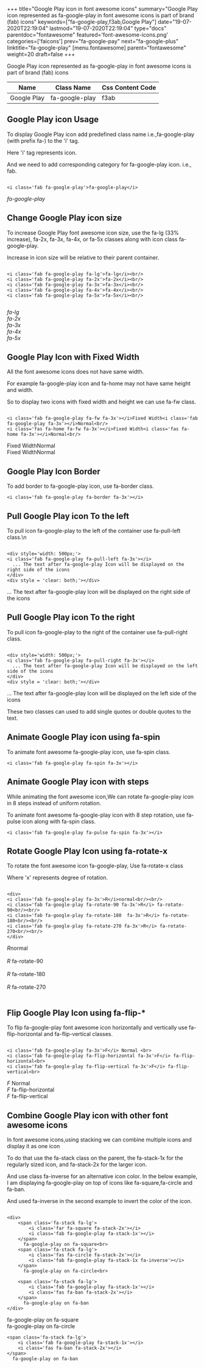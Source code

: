 +++
title="Google Play icon in font awesome icons"
summary="Google Play icon represented as fa-google-play in font awesome icons is part of brand (fab) icons"
keywords=["fa-google-play,f3ab,Google Play"]
date="19-07-2020T22:19:04"
lastmod="19-07-2020T22:19:04"
type="docs"
parentdoc="fontawesome"
featured='font-awesome-icons.png'
categories=['faicons']
prev="fa-google-pay"
next="fa-google-plus"
linktitle="fa-google-play"
[menu.fontawesome]
parent="fontawesome"
weight=20
draft=false
+++


Google Play icon represented as fa-google-play in font awesome icons is part of brand (fab) icons

<div class='table-responsive'><table class='table'><thead><tr><th>Name</th><th>Class Name</th><th>Css Content Code</th></tr></thead><tbody><tr><td>Google Play</td><td>fa-google-play</td><td>f3ab</td></tr></tbody></table></div>



## Google Play icon Usage

To display Google Play icon add predefined class name i.e.,fa-google-play (with prefix fa-) to the 'i' tag.

Here 'i' tag represents icon.

And we need to add corresponding category for fa-google-play icon. i.e., fab.


```

<i class='fab fa-google-play'>fa-google-play</i>
```

<i class='fab fa-google-play'>fa-google-play</i>




## Change Google Play icon size
To increase Google Play font awesome icon size, use the fa-lg (33% increase), fa-2x, fa-3x, fa-4x, or fa-5x classes along with icon class fa-google-play.

Increase in icon size will be relative to their parent container. 

```

<i class='fab fa-google-play fa-lg'>fa-lg</i><br/>
<i class='fab fa-google-play fa-2x'>fa-2x</i><br/>
<i class='fab fa-google-play fa-3x'>fa-3x</i><br/>
<i class='fab fa-google-play fa-4x'>fa-4x</i><br/>
<i class='fab fa-google-play fa-5x'>fa-5x</i><br/>
            
```

<i class='fab fa-google-play fa-lg'>fa-lg</i><br/>
<i class='fab fa-google-play fa-2x'>fa-2x</i><br/>
<i class='fab fa-google-play fa-3x'>fa-3x</i><br/>
<i class='fab fa-google-play fa-4x'>fa-4x</i><br/>
<i class='fab fa-google-play fa-5x'>fa-5x</i><br/>
            



## Google Play Icon with Fixed Width 

All the font awesome icons does not have same width.

For example fa-google-play icon and fa-home may not have same height and width.

So to display two icons with fixed width and height we can use fa-fw class.


```

<i class='fab fa-google-play fa-fw fa-3x'></i>Fixed Width<i class='fab fa-google-play fa-3x'></i>Normal<br/>
<i class='fas fa-home fa-fw fa-3x'></i>Fixed Width<i class='fas fa-home fa-3x'></i>Normal<br/>
```

<i class='fab fa-google-play fa-fw fa-3x'></i>Fixed Width<i class='fab fa-google-play fa-3x'></i>Normal<br/>
<i class='fas fa-home fa-fw fa-3x'></i>Fixed Width<i class='fas fa-home fa-3x'></i>Normal<br/>



## Google Play Icon Border 

To add border to fa-google-play icon, use fa-border class.


```
<i class='fab fa-google-play fa-border fa-3x'></i>

```
<i class='fab fa-google-play fa-border fa-3x'></i>





## Pull Google Play icon To the left

To pull icon fa-google-play to the left of the container use fa-pull-left class.\n

```

<div style='width: 500px;'>
<i class='fab fa-google-play fa-pull-left fa-3x'></i>
  ... The text after fa-google-play Icon will be displayed on the right side of the icons
</div>
<div style = 'clear: both;'></div>
```

<div style='width: 500px;'>
<i class='fab fa-google-play fa-pull-left fa-3x'></i>
  ... The text after fa-google-play Icon will be displayed on the right side of the icons
</div>
<div style = 'clear: both;'></div>




## Pull Google Play icon To the right
To pull icon fa-google-play to the right of the container use fa-pull-right class.

```

<div style='width: 500px;'>
<i class='fab fa-google-play fa-pull-right fa-3x'></i>
  ... The text after fa-google-play Icon will be displayed on the left side of the icons
</div>
<div style = 'clear: both;'></div>
```

<div style='width: 500px;'>
<i class='fab fa-google-play fa-pull-right fa-3x'></i>
  ... The text after fa-google-play Icon will be displayed on the left side of the icons
</div>
<div style = 'clear: both;'></div>

These two classes can used to add single quotes or double quotes to the text.


## Animate Google Play icon using fa-spin
To animate font awesome fa-google-play icon, use fa-spin class.

```
<i class='fab fa-google-play fa-spin fa-3x'></i>
```
<i class='fab fa-google-play fa-spin fa-3x'></i>




## Animate Google Play icon with steps
While animating the font awesome icon,We can rotate fa-google-play icon in 8 steps instead of uniform rotation.

To animate font awesome fa-google-play icon with 8 step rotation, use fa-pulse icon along with fa-spin class.


```
<i class='fab fa-google-play fa-pulse fa-spin fa-3x'></i>

```
<i class='fab fa-google-play fa-pulse fa-spin fa-3x'></i>





## Rotate Google Play Icon using fa-rotate-x
To rotate the font awesome icon fa-google-play, Use fa-rotate-x class

Where 'x' represents degree of rotation.


```

<div>
<i class='fab fa-google-play fa-3x'>R</i>normal<br/><br/>
<i class='fab fa-google-play fa-rotate-90 fa-3x'>R</i> fa-rotate-90<br/><br/> 
<i class='fab fa-google-play fa-rotate-180  fa-3x'>R</i> fa-rotate-180<br/><br/> 
<i class='fab fa-google-play fa-rotate-270 fa-3x'>R</i> fa-rotate-270<br/><br/>
</div>
```

<div>
<i class='fab fa-google-play fa-3x'>R</i>normal<br/><br/>
<i class='fab fa-google-play fa-rotate-90 fa-3x'>R</i> fa-rotate-90<br/><br/> 
<i class='fab fa-google-play fa-rotate-180  fa-3x'>R</i> fa-rotate-180<br/><br/> 
<i class='fab fa-google-play fa-rotate-270 fa-3x'>R</i> fa-rotate-270<br/><br/>
</div>




## Flip Google Play Icon using fa-flip-*
To flip fa-google-play font awesome icon horizontally and vertically use fa-flip-horizontal and fa-flip-vertical classes. 

```

<i class='fab fa-google-play fa-3x'>F</i> Normal <br>
<i class='fab fa-google-play fa-flip-horizontal fa-3x'>F</i> fa-flip-horizontal<br>
<i class='fab fa-google-play fa-flip-vertical fa-3x'>F</i> fa-flip-vertical<br>
```

<i class='fab fa-google-play fa-3x'>F</i> Normal <br>
<i class='fab fa-google-play fa-flip-horizontal fa-3x'>F</i> fa-flip-horizontal<br>
<i class='fab fa-google-play fa-flip-vertical fa-3x'>F</i> fa-flip-vertical<br>




## Combine Google Play icon with other font awesome icons
In font awesome icons,using stacking we can combine multiple icons and display it as one icon 

To do that use the fa-stack class on the parent, the fa-stack-1x for the regularly sized icon, and fa-stack-2x for the larger icon.

And use class fa-inverse for an alternative icon color. 
In the below example, I am displaying fa-google-play on top of icons like fa-square,fa-circle and fa-ban.

And used fa-inverse in the second example to invert the color of the icon.

```

<div>
    <span class='fa-stack fa-lg'>
        <i class='far fa-square fa-stack-2x'></i>
        <i class='fab fa-google-play fa-stack-1x'></i>
    </span>
      fa-google-play on fa-square<br>
    <span class='fa-stack fa-lg'>
        <i class='fas fa-circle fa-stack-2x'></i>
        <i class='fab fa-google-play fa-stack-1x fa-inverse'></i>
    </span>
      fa-google-play on fa-circle<br>

    <span class='fa-stack fa-lg'>
        <i class='fab fa-google-play fa-stack-1x'></i>
        <i class='fas fa-ban fa-stack-2x'></i>
    </span>
      fa-google-play on fa-ban
</div>
```

<div>
    <span class='fa-stack fa-lg'>
        <i class='far fa-square fa-stack-2x'></i>
        <i class='fab fa-google-play fa-stack-1x'></i>
    </span>
      fa-google-play on fa-square<br>
    <span class='fa-stack fa-lg'>
        <i class='fas fa-circle fa-stack-2x'></i>
        <i class='fab fa-google-play fa-stack-1x fa-inverse'></i>
    </span>
      fa-google-play on fa-circle<br>

    <span class='fa-stack fa-lg'>
        <i class='fab fa-google-play fa-stack-1x'></i>
        <i class='fas fa-ban fa-stack-2x'></i>
    </span>
      fa-google-play on fa-ban
</div>






